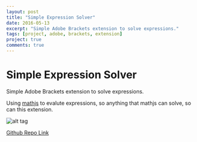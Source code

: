 ```yaml
---
layout: post
title: "Simple Expression Solver"
date: 2016-05-13
excerpt: "Simple Adobe Brackets extension to solve expressions."
tags: [project, adobe, brackets, extension]
project: true
comments: true
---
```


# Simple Expression Solver
Simple Adobe Brackets extension to solve expressions.

Using [mathjs](http://mathjs.org/) to evalute expressions, so anything that mathjs can solve, so can this extension.

![alt tag](https://raw.githubusercontent.com/rroylance/simpleexpressions/master/demo.gif)

[Github Repo Link](https://github.com/rroylance/simpleexpressions)
